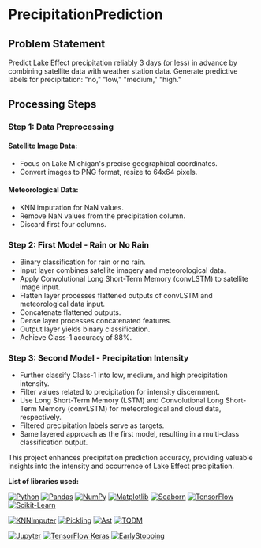# PrecipitationPrediction

## Problem Statement
Predict Lake Effect precipitation reliably 3 days (or less) in advance by combining satellite data with weather station data. Generate predictive labels for precipitation: "no," "low," "medium," "high."

## Processing Steps

### Step 1: Data Preprocessing
#### Satellite Image Data:
- Focus on Lake Michigan's precise geographical coordinates.
- Convert images to PNG format, resize to 64x64 pixels.

#### Meteorological Data:
- KNN imputation for NaN values.
- Remove NaN values from the precipitation column.
- Discard first four columns.

### Step 2: First Model - Rain or No Rain
- Binary classification for rain or no rain.
- Input layer combines satellite imagery and meteorological data.
- Apply Convolutional Long Short-Term Memory (convLSTM) to satellite image input.
- Flatten layer processes flattened outputs of convLSTM and meteorological data input.
- Concatenate flattened outputs.
- Dense layer processes concatenated features.
- Output layer yields binary classification.
- Achieve Class-1 accuracy of 88%.

### Step 3: Second Model - Precipitation Intensity
- Further classify Class-1 into low, medium, and high precipitation intensity.
- Filter values related to precipitation for intensity discernment.
- Use Long Short-Term Memory (LSTM) and Convolutional Long Short-Term Memory (convLSTM) for meteorological and cloud data, respectively.
- Filtered precipitation labels serve as targets.
- Same layered approach as the first model, resulting in a multi-class classification output.

This project enhances precipitation prediction accuracy, providing valuable insights into the intensity and occurrence of Lake Effect precipitation.


**List of libraries used:**

[![Python](https://img.shields.io/badge/Python-%233776AB.svg?logo=python&logoColor=white)](https://www.python.org/)
[![Pandas](https://img.shields.io/badge/Pandas-%23150458.svg?logo=pandas&logoColor=white)](https://pandas.pydata.org/)
[![NumPy](https://img.shields.io/badge/NumPy-%23013243.svg?logo=numpy&logoColor=white)](https://numpy.org/)
[![Matplotlib](https://img.shields.io/badge/Matplotlib-%2300599C.svg?logo=matplotlib&logoColor=white)](https://matplotlib.org/)
[![Seaborn](https://img.shields.io/badge/Seaborn-%237DB5A5.svg?logo=seaborn&logoColor=white)](https://seaborn.pydata.org/)
[![TensorFlow](https://img.shields.io/badge/TensorFlow-%23FF6F00.svg?logo=tensorflow&logoColor=white)](https://www.tensorflow.org/)
[![Scikit-Learn](https://img.shields.io/badge/Scikit_Learn-%23F7931E.svg?logo=scikit-learn&logoColor=white)](https://scikit-learn.org/)

[![KNNImputer](https://img.shields.io/badge/KNNImputer-%23F7931E.svg?logo=scikit-learn&logoColor=white)](https://scikit-learn.org/stable/modules/generated/sklearn.impute.KNNImputer.html)
[![Pickling](https://img.shields.io/badge/Pickle-%237B5EAF.svg)](https://docs.python.org/3/library/pickle.html)
[![Ast](https://img.shields.io/badge/Ast-%2343853D.svg)](https://docs.python.org/3/library/ast.html)
[![TQDM](https://img.shields.io/badge/TQDM-%238BBE3C.svg?logo=tqdm&logoColor=white)](https://tqdm.github.io/)

[![Jupyter](https://img.shields.io/badge/Jupyter-%23F37626.svg?logo=jupyter&logoColor=white)](https://jupyter.org/)
[![TensorFlow Keras](https://img.shields.io/badge/TensorFlow_Keras-%23FF6F00.svg?logo=tensorflow&logoColor=white)](https://www.tensorflow.org/guide/keras)
[![EarlyStopping](https://img.shields.io/badge/EarlyStopping-%23FF6F00.svg?logo=tensorflow&logoColor=white)](https://www.tensorflow.org/api_docs/python/tf/keras/callbacks/EarlyStopping)
